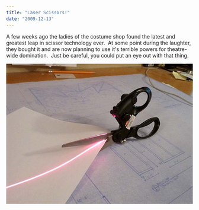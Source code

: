 ```yaml
---
title: "Laser Scissors!"
date: "2009-12-13"
---
```


A few weeks ago the ladies of the costume shop found the latest and greatest leap in scissor technology ever.  At some point during the laughter, they bought it and are now planning to use it's terrible powers for theatre-wide domination.  Just be careful, you could put an eye out with that thing.

[![pewpew](images/pewpew.jpg "pewpew")](http://scenic-shop.com/wp/wp-content/uploads/2009/12/pewpew.jpg)
